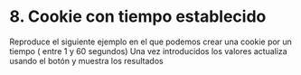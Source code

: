 # 8. Cookie con tiempo establecido
Reproduce el siguiente ejemplo en el que podemos crear una cookie por un tiempo ( entre 1 y 60 segundos)
Una vez introducidos los valores actualiza usando el botón y muestra los resultados